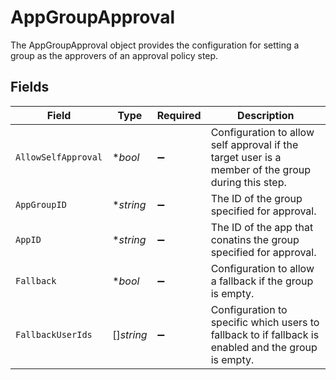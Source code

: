 # AppGroupApproval

The AppGroupApproval object provides the configuration for setting a group as the approvers of an approval policy step.


## Fields

| Field                                                                                               | Type                                                                                                | Required                                                                                            | Description                                                                                         |
| --------------------------------------------------------------------------------------------------- | --------------------------------------------------------------------------------------------------- | --------------------------------------------------------------------------------------------------- | --------------------------------------------------------------------------------------------------- |
| `AllowSelfApproval`                                                                                 | **bool*                                                                                             | :heavy_minus_sign:                                                                                  | Configuration to allow self approval if the target user is a member of the group during this step.  |
| `AppGroupID`                                                                                        | **string*                                                                                           | :heavy_minus_sign:                                                                                  | The ID of the group specified for approval.                                                         |
| `AppID`                                                                                             | **string*                                                                                           | :heavy_minus_sign:                                                                                  | The ID of the app that conatins the group specified for approval.                                   |
| `Fallback`                                                                                          | **bool*                                                                                             | :heavy_minus_sign:                                                                                  | Configuration to allow a fallback if the group is empty.                                            |
| `FallbackUserIds`                                                                                   | []*string*                                                                                          | :heavy_minus_sign:                                                                                  | Configuration to specific which users to fallback to if fallback is enabled and the group is empty. |